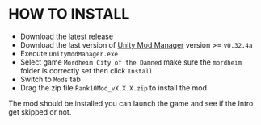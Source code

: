 # HOW TO INSTALL

- Download the [latest release](https://github.com/mordheimmodcommunity/rank-10-mod/releases)
- Download the last version of [Unity Mod Manager](https://www.nexusmods.com/site/mods/21) version >= `v0.32.4a`
- Execute `UnityModManager.exe`
- Select game `Mordheim City of the Damned` make sure the `mordheim` folder is correctly set then click `Install`
- Switch to `Mods` tab
- Drag the zip file `Rank10Mod_vX.X.X.zip` to install the mod

The mod should be installed you can launch the game and see if the Intro get skipped or not.
